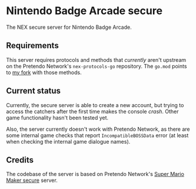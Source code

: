 # Nintendo Badge Arcade secure

The NEX secure server for Nintendo Badge Arcade.

## Requirements  

This server requires protocols and methods that *currently* aren't upstream on the Pretendo Network's `nex-protocols-go` repository. The `go.mod` points to [my fork](https://github.com/DaniElectra/nex-protocols-go) with those methods.

## Current status

Currently, the secure server is able to create a new account, but trying to access the catchers after the first time makes the console *crash*. Other game functionality hasn't been tested yet.  

Also, the server currently doesn't work with Pretendo Network, as there are some internal game checks that report `IncompatibleBOSSData` error (at least when checking the internal game dialogue names).  

## Credits

The codebase of the server is based on Pretendo Network's [Super Mario Maker secure](https://github.com/PretendoNetwork/super-mario-maker-secure) server.

